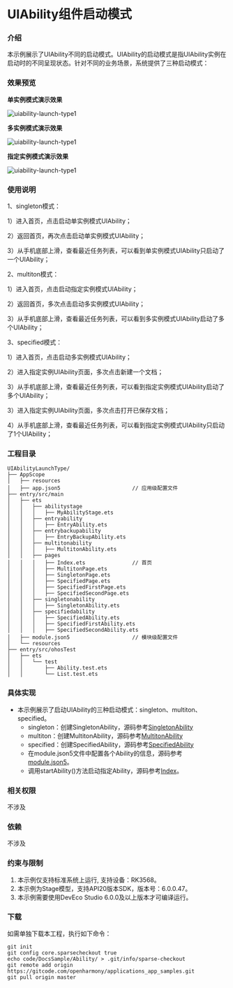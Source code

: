 # UIAbility组件启动模式

### 介绍
本示例展示了UIAbility不同的启动模式。UIAbility的启动模式是指UIAbility实例在启动时的不同呈现状态。针对不同的业务场景，系统提供了三种启动模式：

### 效果预览
**单实例模式演示效果**

![uiability-launch-type1](./screenshots/singleton.gif)

**多实例模式演示效果** 

![uiability-launch-type1](./screenshots/multiton.gif)

**指定实例模式演示效果**

![uiability-launch-type1](./screenshots/specified.gif)

### 使用说明

1、singleton模式：

1）进入首页，点击启动单实例模式UIAbility；

2）返回首页，再次点击启动单实例模式UIAbility；

3）从手机底部上滑，查看最近任务列表，可以看到单实例模式UIAbility只启动了一个UIAbility；

2、multiton模式：

1）进入首页，点击启动指定实例模式UIAbility；

2）返回首页，多次点击启动多实例模式UIAbility；

3）从手机底部上滑，查看最近任务列表，可以看到多实例模式UIAbility启动了多个UIAbility；

3、specified模式：

1）进入首页，点击启动多实例模式UIAbility；

2）进入指定实例UIAbility页面，多次点击新建一个文档；

3）从手机底部上滑，查看最近任务列表，可以看到指定实例模式UIAbility启动了多个UIAbility；

3）进入指定实例UIAbility页面，多次点击打开已保存文档；

4）从手机底部上滑，查看最近任务列表，可以看到指定实例模式UIAbility只启动了1个UIAbility；

### 工程目录
```
UIAbilityLaunchType/
├── AppScope
│   ├── resources
│   ├── app.json5                       // 应用级配置文件
├── entry/src/main
│   ├── ets
│   │   ├── abilitystage
│   │   │   ├── MyAbilityStage.ets      
│   │   ├── entryability
│   │   │   ├── EntryAbility.ets 
│   │   ├── entrybackupability
│   │   │   ├── EntryBackupAbility.ets
│   │   ├── multitonability
│   │   │   ├── MultitonAbility.ets
│   │   ├── pages
│   │   │   ├── Index.ets               // 首页
│   │   │   ├── MultitonPage.ets
│   │   │   ├── SingletonPage.ets
│   │   │   ├── SpecifiedPage.ets
│   │   │   ├── SpecifiedFirstPage.ets
│   │   │   ├── SpecifiedSecondPage.ets
│   │   ├── singletonability
│   │   │   ├── SingletonAbility.ets
│   │   ├── specifiedability
│   │   │   ├── SpecifiedAbility.ets
│   │   │   ├── SpecifiedFirstAbility.ets
│   │   │   ├── SpecifiedSecondAbility.ets
│   ├── module.json5                    // 模块级配置文件
│   └── resources
├── entry/src/ohosTest
│   ├── ets
│   │   └── test
│   │       ├── Ability.test.ets
│   │       └── List.test.ets
```
### 具体实现

* 本示例展示了启动UIAbility的三种启动模式：singleton、multiton、specified。
    * singleton：创建SingletonAbility，源码参考[SingletonAbility](/entry/src/main/ets/singletonability)
    * multiton：创建MultitonAbility，源码参考[MultitonAbility](/entry/src/main/ets/multitonability)
    * specified：创建SpecifiedAbility，源码参考[SpecifiedAbility](/entry/src/main/ets/specifiedability)
    * 在module.json5文件中配置各个Ability的信息，源码参考[module.json5](/entry/src/main/module.json5)。
    * 调用startAbility()方法启动指定Ability，源码参考[Index](/entry/src/main/ets/pages/Index.ets)。

### 相关权限
不涉及
### 依赖
不涉及
### 约束与限制
1. 本示例仅支持标准系统上运行, 支持设备：RK3568。
2. 本示例为Stage模型，支持API20版本SDK，版本号：6.0.0.47。
3. 本示例需要使用DevEco Studio 6.0.0及以上版本才可编译运行。
### 下载
如需单独下载本工程，执行如下命令：
```
git init
git config core.sparsecheckout true
echo code/DocsSample/Ability/ > .git/info/sparse-checkout
git remote add origin https://gitcode.com/openharmony/applications_app_samples.git
git pull origin master
```